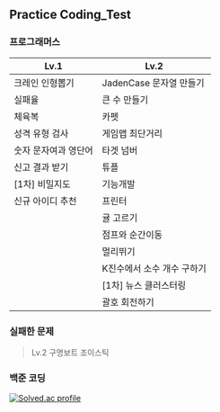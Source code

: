 ## Practice Coding_Test
  
### 프로그래머스

| **Lv.1**             | **Lv.2**                   |
| -------------------- | -------------------------- |
| 크레인 인형뽑기      | JadenCase 문자열 만들기    |
| 실패율               | 큰 수 만들기               |
| 체육복               | 카펫                       |
| 성격 유형 검사       | 게임맵 최단거리            |
| 숫자 문자여과 영단어 | 타겟 넘버                  |
| 신고 결과 받기       | 튜플                       |
| [1차] 비밀지도       | 기능개발                   |
| 신규 아이디 추천     | 프린터                     |
|                      | 귤 고르기                  |
|                      | 점프와 순간이동            |
|                      | 멀리뛰기                   |
|                      | K진수에서 소수 개수 구하기 |
|                      | [1차] 뉴스 클러스터링      |
|                      | 괄호 회전하기              |


### 실패한 문제

> Lv.2 구명보트 조이스틱

  
### 백준 코딩

[![Solved.ac
profile](http://mazassumnida.wtf/api/v2/generate_badge?boj=eodrmfdl1004)](https://solved.ac/eodrmfdl1004)
